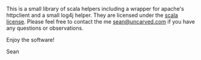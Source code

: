 This is a small library of scala helpers including a wrapper for apache's
httpclient and a small log4j helper.  They are licensed under the [scala
license][].  Please feel free to contact the me <sean@uncarved.com> if you have
any questions or observations.

Enjoy the software!

Sean

[scala license]: http://www.scala-lang.org/node/146
